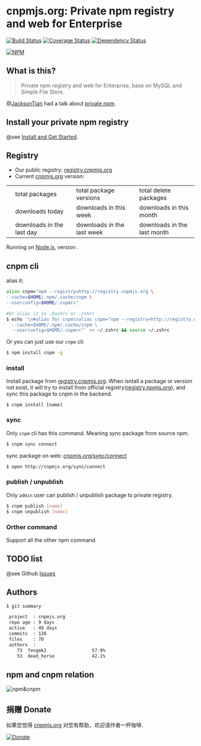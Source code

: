 # cnpmjs.org: Private npm registry and web for Enterprise

[![Build Status](https://secure.travis-ci.org/fengmk2/cnpmjs.org.png)](http://travis-ci.org/fengmk2/cnpmjs.org) [![Coverage Status](https://coveralls.io/repos/fengmk2/cnpmjs.org/badge.png)](https://coveralls.io/r/fengmk2/cnpmjs.org) [![Dependency Status](https://gemnasium.com/fengmk2/cnpmjs.org.png)](https://gemnasium.com/fengmk2/cnpmjs.org)

[![NPM](https://nodei.co/npm/cnpmjs.org.png?downloads=true&stars=true)](https://nodei.co/npm/cnpmjs.org/)

## What is this?

> Private npm registry and web for Enterprise, base on MySQL and Simple File Store.

@[JacksonTian](https://github.com/JacksonTian/) had a talk about [private npm](https://speakerdeck.com/jacksontian/qi-ye-ji-node-dot-jskai-fa).

## Install your private npm registry

@see [Install and Get Started](/install).

## Registry

* Our public registry: [registry.cnpmjs.org](http://registry.cnpmjs.org)
* Current [cnpmjs.org](/) version: <span id="app-version"></span>

<table class="downloads">
  <tbody>
    <tr>
      <td class="count" id="total-packages"></td><td>total packages</td>
      <td class="count" id="total-versions"></td><td>total package versions</td>
      <td class="count" id="total-deletes"></td><td>total delete packages</td>
    </tr>
    <tr>
      <td class="count"></td><td> downloads today</td>
      <td class="count"></td><td> downloads in this week</td>
      <td class="count"></td><td> downloads in this month</td>
    </tr>
    <tr>
      <td class="count"></td><td> downloads in the last day</td>
      <td class="count"></td><td> downloads in the last week</td>
      <td class="count"></td><td> downloads in the last month</td>
    </tr>
  </tbody>
</table>

<div class="sync" style="display:none;">
  <h3>Sync Status</h3>
  <p id="sync-model"></p>
  <p>Last sync time is <span id="last-sync-time"></span>. </p>
  <p class="syncing alert alert-info">The sync worker is working in the backend now. </p>
  <table class="sync-status">
    <tbody>
      <tr>
        <td><span id="need-sync"></span> packages need to be sync</td>
        <td class="syncing"><span id="left-sync"></span> packages and dependencies waiting for sync</td>
        <td><span id="percent-sync"></span>% progress</td>
      </tr>
      <tr>
        <td><span id="success-sync"></span> packages and dependencies sync successed</td>
        <td><span id="fail-sync"></span> packages and dependencies sync failed</td>
        <td>last success: <span id="last-success-name"></span></td>
      </tr>
    </tbody>
  </table>
</div>

Running on [Node.js](http://nodejs.org), version <span id="node-version"></span>.

<script>
$(function () {
  function humanize(n, options) {
    options = options || {};
    var d = options.delimiter || ',';
    var s = options.separator || '.';
    n = n.toString().split('.');
    n[0] = n[0].replace(/(\d)(?=(\d\d\d)+(?!\d))/g, '$1' + d);
    return n.join(s);
  }

  $.getJSON('/total', function (data) {
    $('#total-packages').html(humanize(data.doc_count));
    $('#total-versions').html(humanize(data.doc_version_count));
    $('#total-deletes').html(humanize(data.doc_del_count));

    var downloads = $('table.downloads');
    downloads.find('td.count:eq(3)').html(humanize(data.download.today));
    downloads.find('td.count:eq(4)').html(humanize(data.download.thisweek));
    downloads.find('td.count:eq(5)').html(humanize(data.download.thismonth));
    downloads.find('td.count:eq(6)').html(humanize(data.download.lastday));
    downloads.find('td.count:eq(7)').html(humanize(data.download.lastweek));
    downloads.find('td.count:eq(8)').html(humanize(data.download.lastmonth));

    $('#node-version').html(data.node_version || 'v0.10.22');
    $('#app-version').html(data.app_version || '0.0.0');

    if (data.sync_model === 'all') {
      $('#sync-model').html('This registry will sync all packages from official registry.');
      $('#last-sync-time').html(new Date(data.last_sync_time));
    } else if (data.sync_model === 'exist') {
      $('#sync-model').html('This registry will only update exist packages from official registry.');
      $('#last-sync-time').html(new Date(data.last_exist_sync_time));
    }

    $('#need-sync').html(data.need_sync_num);
    $('#success-sync').html(data.success_sync_num);
    $('#fail-sync').html(data.fail_sync_num);
    $('#left-sync').html(data.left_sync_num);
    $('#percent-sync').html(Math.floor(data.success_sync_num / data.need_sync_num * 100));
    $('#last-success-name').html('<a target="_blank" href="/package/' + data.last_sync_module + '">' +
      data.last_sync_module + '</a>');

    if (!data.sync_status) {
      $('.syncing').html('');
    }

    $('.sync').show();
  });
});
</script>

## cnpm cli

alias it:

```bash
alias cnpm="npm --registry=http://registry.cnpmjs.org \
--cache=$HOME/.npm/.cache/cnpm \
--userconfig=$HOME/.cnpmrc"

#Or alias it in .bashrc or .zshrc
$ echo '\n#alias for cnpm\nalias cnpm="npm --registry=http://registry.cnpmjs.org \
  --cache=$HOME/.npm/.cache/cnpm \
  --userconfig=$HOME/.cnpmrc"' >> ~/.zshrc && source ~/.zshrc
```

Or you can just use our `cnpm` cli:

```bash
$ npm install cnpm -g
```

### install  

Install package from [registry.cnpmjs.org](http://registry.cnpmjs.org). When isntall a  package or version not exist, it will try to install from official registry([registry.npmjs.org](http://registry.npmjs.org)), and sync this package to cnpm in the backend.

```
$ cnpm install [name]
```

### sync

Only `cnpm` cli has this command. Meaning sync package from source npm.

```bash
$ cnpm sync connect
```

sync package on web: [cnpmjs.org/sync/connect](http://cnpmjs.org/sync/connect)

```bash
$ open http://cnpmjs.org/sync/connect
```

### publish / unpublish

Only `admin` user can publish / unpublish package to private registry.

```bash
$ cnpm publish [name]
$ cnpm unpublish [name]
```

### Orther command  
Support all the other npm command.

## TODO list

@see Github [Issues](https://github.com/fengmk2/cnpmjs.org/issues)

## Authors

```bash
$ git summary

 project  : cnpmjs.org
 repo age : 9 days
 active   : 49 days
 commits  : 126
 files    : 70
 authors  :
    73  fengmk2                 57.9%
    53  dead_horse              42.1%
```

## npm and cnpm relation

![npm&cnpm](https://docs.google.com/drawings/d/12QeQfGalqjsB77mRnf5Iq5oSXHCIUTvZTwECMonqCmw/pub?w=960&h=720)

## 捐赠 Donate
如果您觉得 [cnpmjs.org] 对您有帮助，欢迎请作者一杯咖啡.

[![Donate](https://img.alipay.com/sys/personalprod/style/mc/btn-index.png)](https://me.alipay.com/imk2)

 [cnpmjs.org]: http://cnpmjs.org/
 [registry.cnpmjs.org]: http://registry.cnpmjs.org/
